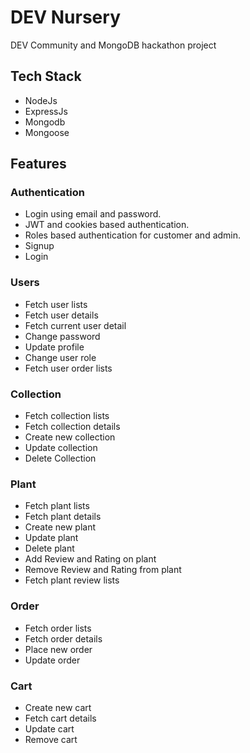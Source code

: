 # DEV Nursery

DEV Community and MongoDB hackathon project

## Tech Stack

- NodeJs
- ExpressJs
- Mongodb
- Mongoose

## Features

### Authentication

- Login using email and password.
- JWT and cookies based authentication.
- Roles based authentication for customer and admin.
- Signup
- Login

### Users

- Fetch user lists
- Fetch user details
- Fetch current user detail
- Change password
- Update profile
- Change user role
- Fetch user order lists

### Collection

- Fetch collection lists
- Fetch collection details
- Create new collection
- Update collection
- Delete Collection

### Plant

- Fetch plant lists
- Fetch plant details
- Create new plant
- Update plant
- Delete plant
- Add Review and Rating on plant
- Remove Review and Rating from plant
- Fetch plant review lists

### Order

- Fetch order lists
- Fetch order details
- Place new order
- Update order

### Cart

- Create new cart
- Fetch cart details
- Update cart
- Remove cart
